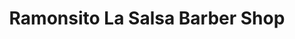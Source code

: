 ---
title: "Ramonsito La Salsa Barber Shop"
url: /las-vegas/ramonsito-la-salsa-barber-shop/
shop: hairdresser
---
